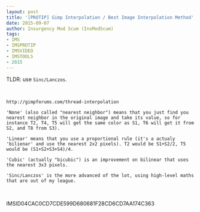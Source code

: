 ```yaml
---
layout: post
title: '[PROTIP] Gimp Interpolation / Best Image Interpolation Method'
date: 2015-09-07
author: Insurgency Mod Scum (InsModScum)
tags:
- IMS
- IMSPROTIP
- IMSVIDEO
- IMSTOOLS
- 2015
---
```


TLDR: use `Sinc/Lanczos`.

<br>

`http://gimpforums.com/thread-interpolation`

```
'None' (also called "nearest neighbor") means that you just find you nearest neighbor in the original image and take its value, so for instance T2, T4, T5 will get the same color as S1, T6 will get it from S2, and T8 from S3).

'Linear' means that you use a proportional rule (it's a actualy 'bilienar' and use the nearest 2x2 pixels). T2 would be S1+S2/2, T5 would be (S1+S2+S3+S4)/4.

'Cubic' (actually "bicubic") is an improvement on bilinear that uses the nearest 3x3 pixels.

'Sinc/Lanczos' is the more advanced of the lot, using high-level maths that are out of my league.
```

<br>

IMSID04CAC0CD7CDE599D680681F28CD6CD7AA174C363